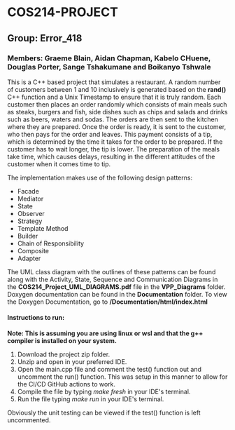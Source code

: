 # COS214-PROJECT
## Group: Error_418
### Members: Graeme Blain, Aidan Chapman, Kabelo CHuene, Douglas Porter, Sange Tshakumane and Boikanyo Tshwale

This is a C++ based project that simulates a restaurant.
A random number of customers between 1 and 10 inclusively is generated based on the **rand()** C++ function and a Unix Timestamp to ensure that it is truly random.
Each customer then places an order randomly which consists of main meals such as steaks, burgers and fish, side dishes such as chips and salads and drinks such as beers, waters and sodas.
The orders are then sent to the kitchen where they are prepared.
Once the order is ready, it is sent to the customer, who then pays for the order and leaves.
This payment consists of a tip, which is determined by the time it takes for the order to be prepared. If the customer has to wait longer, the tip is lower.
The preparation of the meals take time, which causes delays, resulting in the different attitudes of the customer when it comes time to tip.

The implementation makes use of the following design patterns:
* Facade
* Mediator
* State
* Observer
* Strategy
* Template Method
* Builder
* Chain of Responsibility
* Composite
* Adapter

The UML class diagram with the outlines of these patterns can be found along with the Activity, State, Sequence and Communication Diagrams in the **COS214_Project_UML_DIAGRAMS.pdf** file in the **VPP_Diagrams** folder.
Doxygen documentation can be found in the **Documentation** folder. To view the Doxygen Documentation, go to **/Documentation/html/index.html**

#### Instructions to run:
**Note: This is assuming you are using linux or wsl and that the g++ compiler is installed on your system.**
1. Download the project zip folder.
2. Unzip and open in your preferred IDE.
3. Open the main.cpp file and comment the test() function out and uncomment the run() function. This was setup in this manner to allow for the CI/CD GitHub actions to work.
4. Compile the file by typing *make fresh* in your IDE's terminal.
5. Run the file typing *make run* in your IDE's terminal.

Obviously the unit testing can be viewed if the test() function is left uncommented.

